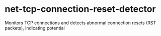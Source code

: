 # net-tcp-connection-reset-detector
Monitors TCP connections and detects abnormal connection resets (RST packets), indicating potential 
